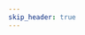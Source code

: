 ```yaml
---
skip_header: true
---
```


<script src="../js/nunjucks.js"></script>
<html>
  <head>
      <meta charset="utf-8">
      <meta name="viewport" content="width=device-width, initial-scale=1, shrink-to-fit=no">
      <link rel="stylesheet" href="/new_site/css/iterated_char_sheet.css">
      <link href="https://fonts.googleapis.com/css?family=Cinzel+Decorative" rel="stylesheet">
      <link href='https://fonts.googleapis.com/css?family=Angkor' rel='stylesheet'>
  </head>
  <body>
    <div id="selection_area" class="selection_area">
    </div>
    <div id="character_sheet_area">
    </div>
    <div id="level_up_sheet_area">
    </div>
  </body>
</html>

<script>

  // Global character data dictionary (so we only have to hit the backend once.)
  var global_json = null;
  $.getJSON("/data/GENERATED/all_data.json", function(json) {
    global_json = json;
    nunjucks.configure('/new_site/templates', {autoescape: true });
    var content = nunjucks.render('character_selection_template.html', json );
    $( "#selection_area" ).html( content );
  
    $(function () {
        $('select').selectpicker();
    });


    updateCharacterSheet();
  })

  // Dynamically  change the character name on the sheet when the user types.
  function updateCharacterName(){
    var name = $( "#chosen_name" ).val();
    $("#characterName").text(name);
  }


  // Grab the name, race, class and other data for this character and render a sheet.
  function updateCharacterSheet(){
    if(global_json == null){
      console.log("ERROR: json not loaded.");
      return;
    }

    var name = $( "#chosen_name" ).val();
    var level_str = $( "#chosen_level" ).val();
    var level     = parseInt(level_str, 10);
    var rnr_race  = $( "#chosen_race" ).val();
    var rnr_class = $( "#chosen_class" ).val();
    var sheet_type= $( "#sheet_type" ).val();

    //Deep copy the character.
    var data = JSON.parse(JSON.stringify(global_json["characters"][rnr_race][rnr_class]));
    data["name"] = name;
    data["abilities"] = data["base_abilities"];


    for(i = 1; i <= level; i++){
      // Create the string representation of the level.
      var tmp_lvl_str = "level_" + i;
      // Make sure that the level is valid.
      if(!(tmp_lvl_str in data["levels"])){
        console.log("ERROR: Could not find level " + tmp_lvl_str + " for " + rnr_race + " " + rnr_class);
        continue;
      }
      console.log(tmp_lvl_str);
      // For every ability type in the current level
      for(ability_type in data["levels"][tmp_lvl_str]["abilities"]){
        // Add the ability type to data if it doesn't exist yet.
        if(!(ability_type in data["abilities"])){
          data["abilities"][ability_type] = {};
        }
        // Add every ability for the ability type to our data objects
        for(ability in data["levels"][tmp_lvl_str]["abilities"][ability_type]){
          data["abilities"][ability_type][ability] = data["levels"][tmp_lvl_str]["abilities"][ability_type][ability];
        }
      }
    }

    var character_sheet = "ERROR: Sheet did not render.";

    console.log(sheet_type);
    if(sheet_type == "v1_visual"){
      data["visualStats"] = true;
      character_sheet = nunjucks.render('character_sheet_template.html', data );
    } else{
      character_sheet = nunjucks.render('character_sheet_template.html', data );
    }
    $( "#character_sheet_area" ).html( character_sheet );
  }
</script>

